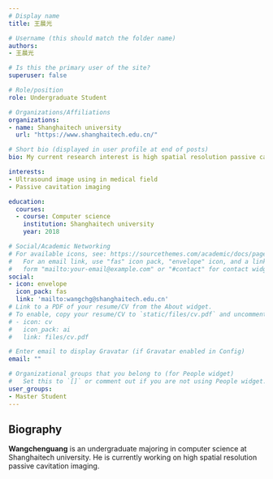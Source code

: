 ```yaml
---
# Display name
title: 王晨光

# Username (this should match the folder name)
authors:
- 王晨光

# Is this the primary user of the site?
superuser: false

# Role/position
role: Undergraduate Student

# Organizations/Affiliations
organizations:
- name: Shanghaitech university
  url: "https://www.shanghaitech.edu.cn/"

# Short bio (displayed in user profile at end of posts)
bio: My current research interest is high spatial resolution passive cavitation imaging.

interests:
- Ultrasound image using in medical field
- Passive cavitation imaging

education:
  courses:
  - course: Computer science
    institution: Shanghaitech university
    year: 2018

# Social/Academic Networking
# For available icons, see: https://sourcethemes.com/academic/docs/page-builder/#icons
#   For an email link, use "fas" icon pack, "envelope" icon, and a link in the
#   form "mailto:your-email@example.com" or "#contact" for contact widget.
social:
- icon: envelope
  icon_pack: fas
  link: 'mailto:wangchg@shanghaitech.edu.cn'
# Link to a PDF of your resume/CV from the About widget.
# To enable, copy your resume/CV to `static/files/cv.pdf` and uncomment the lines below.
# - icon: cv
#   icon_pack: ai
#   link: files/cv.pdf

# Enter email to display Gravatar (if Gravatar enabled in Config)
email: ""

# Organizational groups that you belong to (for People widget)
#   Set this to `[]` or comment out if you are not using People widget.
user_groups:
- Master Student
---
```

## **Biography**

**Wangchenguang** is an undergraduate majoring in computer science at Shanghaitech university. He is currently working on high spatial resolution passive cavitation imaging.
